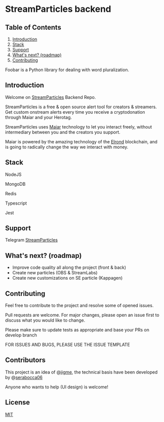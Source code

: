 # StreamParticles backend

## Table of Contents

1. [Introduction](#introduction)
2. [Stack](#stack)
3. [Support](#support)
4. [What's next? (roadmap)](#roadmap)
5. [Contributing](#contributing)

Foobar is a Python library for dealing with word pluralization.

## Introduction

Welcome on [StreamParticles](https://streamparticles.io/) Backend Repo.

StreamParticles is a free & open source alert tool for creators & streamers. Get custom onstream alerts every time you receive a cryptodonation through Maiar and your Herotag.

StreamParticles uses [Maiar](https://maiar.com/) technology to let you interact freely, without intermediary between you and the creators you support.

Maiar is powered by the amazing technology of the [Elrond](https://elrond.com/) blockchain, and is going to radically change the way we interact with money.

## Stack

NodeJS

MongoDB

Redis

Typescript

Jest

## Support

Telegram [StreamParticles](https://t.me/streamparticles)

<a name="roadmap"></a>

## What's next? (roadmap)

- Improve code quality all along the project (front & back)
- Create new particles (OBS & StreamLabs)
- Create new customizations on SE particle (Kappagen)

## Contributing

Feel free to contribute to the project and resolve some of opened issues.

Pull requests are welcome. For major changes, please open an issue first to discuss what you would like to change.

Please make sure to update tests as appropriate and base your PRs on develop branch

FOR ISSUES AND BUGS, PLEASE USE THE ISSUE TEMPLATE

## Contributors

This project is an idea of @[jigme](https://twitter.com/ClichesDeJigme), the technical basis have been developed by @[serabocca06](https://twitter.com/sera_bocca)

Anyone who wants to help (UI design) is welcome!

## License

[MIT](https://choosealicense.com/licenses/mit/)
